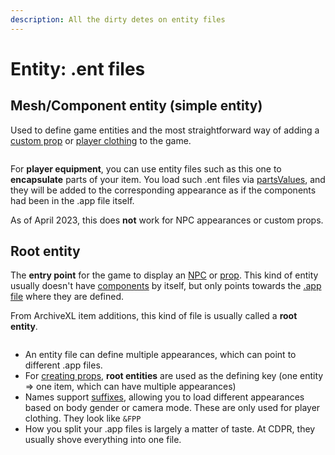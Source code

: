 ```yaml
---
description: All the dirty detes on entity files
---
```


# Entity: .ent files

## Mesh/Component entity (simple entity)

Used to define game entities and the most straightforward way of adding a [custom prop](../../modding-guides/everything-else/custom-props.md) or [player clothing](../../modding-guides/items-equipment/adding-new-items/) to the game.

<figure><img src="../../../.gitbook/assets/mesh_entity.png" alt=""><figcaption></figcaption></figure>

For **player equipment**, you can use entity files such as this one to **encapsulate** parts of your item. You load such .ent files via [partsValues](../../modding-guides/items-equipment/adding-new-items/#mesh\_entity.ent), and they will be added to the corresponding appearance as if the components had been in the .app file itself.

As of April 2023, this does **not** work for NPC appearances or custom props.

## Root entity

The **entry point** for the game to display an [NPC](../../modding-guides/npcs/appearances-change-the-looks.md#the-.ent-file) or [prop](../../modding-guides/everything-else/custom-props.md). This kind of entity usually doesn't have [components](../components/) by itself, but only points towards the [.app file](./#.app-appearance-definition) where they are defined.&#x20;

From ArchiveXL item additions, this kind of file is usually called a **root entity**.

<figure><img src="../../../.gitbook/assets/root_entity.png" alt=""><figcaption></figcaption></figure>

* An entity file can define multiple appearances, which can point to different .app files.&#x20;
* For [creating props](../../modding-guides/everything-else/custom-props.md), **root entities** are used as the defining key (one entity => one item, which can have multiple appearances)
* Names support [suffixes](../../modding-guides/items-equipment/adding-new-items/#suffixes-and-whether-you-need-them), allowing you to load different appearances based on body gender or camera mode. These are only used for player clothing. They look like `&FPP`
* How you split your .app files is largely a matter of taste. At CDPR, they usually shove everything into one file.
